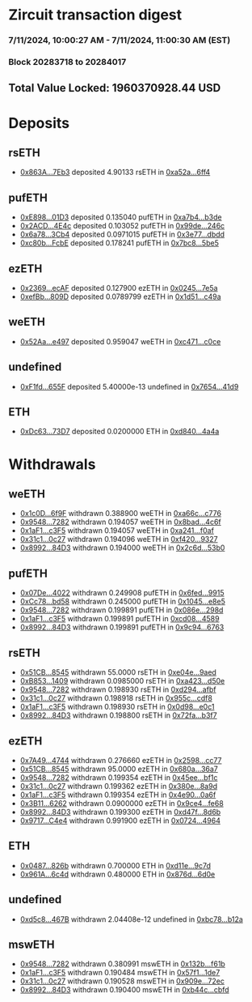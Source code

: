 # Zircuit transaction digest
### 7/11/2024, 10:00:27 AM - 7/11/2024, 11:00:30 AM (EST)
### Block 20283718 to 20284017

## Total Value Locked: 1960370928.44 USD

# Deposits
## rsETH
- [0x863A...7Eb3](https://etherscan.io/address/0x863A75356A04d4Fa3d30f4a518a136FE27097Eb3) deposited 4.90133 rsETH in [0xa52a...6ff4](https://etherscan.io/tx/0x863A75356A04d4Fa3d30f4a518a136FE27097Eb3)
## pufETH
- [0xE898...01D3](https://etherscan.io/address/0xE8982194A1Cd3a1348571b516A37E87f87cE01D3) deposited 0.135040 pufETH in [0xa7b4...b3de](https://etherscan.io/tx/0xE8982194A1Cd3a1348571b516A37E87f87cE01D3)
- [0x2ACD...4E4c](https://etherscan.io/address/0x2ACD7ca08bb8abdC36234358aC37735DEe9a4E4c) deposited 0.103052 pufETH in [0x99de...246c](https://etherscan.io/tx/0x2ACD7ca08bb8abdC36234358aC37735DEe9a4E4c)
- [0x6a78...3Cb4](https://etherscan.io/address/0x6a78213825628B88A21659e1c5234AB47f963Cb4) deposited 0.0971015 pufETH in [0x3e77...dbdd](https://etherscan.io/tx/0x6a78213825628B88A21659e1c5234AB47f963Cb4)
- [0xc80b...FcbE](https://etherscan.io/address/0xc80beF68902604B3f1AeF6962Ca1F0E996a0FcbE) deposited 0.178241 pufETH in [0x7bc8...5be5](https://etherscan.io/tx/0xc80beF68902604B3f1AeF6962Ca1F0E996a0FcbE)
## ezETH
- [0x2369...ecAF](https://etherscan.io/address/0x23693972360cCDb163437a6050c4E5e1853DecAF) deposited 0.127900 ezETH in [0x0245...7e5a](https://etherscan.io/tx/0x23693972360cCDb163437a6050c4E5e1853DecAF)
- [0xefBb...809D](https://etherscan.io/address/0xefBbC689281Fb09ed12ef8971B9123f7D3C6809D) deposited 0.0789799 ezETH in [0x1d51...c49a](https://etherscan.io/tx/0xefBbC689281Fb09ed12ef8971B9123f7D3C6809D)
## weETH
- [0x52Aa...e497](https://etherscan.io/address/0x52Aa899454998Be5b000Ad077a46Bbe360F4e497) deposited 0.959047 weETH in [0xc471...c0ce](https://etherscan.io/tx/0x52Aa899454998Be5b000Ad077a46Bbe360F4e497)
## undefined
- [0xF1fd...655F](https://etherscan.io/address/0xF1fdAa157a9C7943692171c95B8F73C8c2Fd655F) deposited 5.40000e-13 undefined in [0x7654...41d9](https://etherscan.io/tx/0xF1fdAa157a9C7943692171c95B8F73C8c2Fd655F)
## ETH
- [0xDc63...73D7](https://etherscan.io/address/0xDc633707253D118E32632E199a4F9d49720173D7) deposited 0.0200000 ETH in [0xd840...4a4a](https://etherscan.io/tx/0xDc633707253D118E32632E199a4F9d49720173D7)
# Withdrawals
## weETH
- [0x1c0D...6f9F](https://etherscan.io/address/0x1c0D79A291514549cfEA14F400B35842EF266f9F) withdrawn 0.388900 weETH in [0xa66c...c776](https://etherscan.io/tx/0x1c0D79A291514549cfEA14F400B35842EF266f9F)
- [0x9548...7282](https://etherscan.io/address/0x9548D5Be2A83F6271465E8F57f0A8bAd618A7282) withdrawn 0.194057 weETH in [0x8bad...4c6f](https://etherscan.io/tx/0x9548D5Be2A83F6271465E8F57f0A8bAd618A7282)
- [0x1aF1...c3F5](https://etherscan.io/address/0x1aF108B0D4dfAdAeB3a0F9B658541632694dc3F5) withdrawn 0.194057 weETH in [0xa241...f0af](https://etherscan.io/tx/0x1aF108B0D4dfAdAeB3a0F9B658541632694dc3F5)
- [0x31c1...0c27](https://etherscan.io/address/0x31c1b03102e5c185Ea081bf3aF7273bDf3F70c27) withdrawn 0.194096 weETH in [0xf420...9327](https://etherscan.io/tx/0x31c1b03102e5c185Ea081bf3aF7273bDf3F70c27)
- [0x8992...84D3](https://etherscan.io/address/0x8992b3b34A547633251F6eEC70101020e9C284D3) withdrawn 0.194000 weETH in [0x2c6d...53b0](https://etherscan.io/tx/0x8992b3b34A547633251F6eEC70101020e9C284D3)
## pufETH
- [0x07De...4022](https://etherscan.io/address/0x07Deef8Ad7d095b45de4a2B39CA7D9f8AA7d4022) withdrawn 0.249908 pufETH in [0x6fed...9915](https://etherscan.io/tx/0x07Deef8Ad7d095b45de4a2B39CA7D9f8AA7d4022)
- [0xCc78...bd58](https://etherscan.io/address/0xCc78943dfAF97537860FCde1775A76973EBDbd58) withdrawn 0.245000 pufETH in [0x1045...e8e5](https://etherscan.io/tx/0xCc78943dfAF97537860FCde1775A76973EBDbd58)
- [0x9548...7282](https://etherscan.io/address/0x9548D5Be2A83F6271465E8F57f0A8bAd618A7282) withdrawn 0.199891 pufETH in [0x086e...298d](https://etherscan.io/tx/0x9548D5Be2A83F6271465E8F57f0A8bAd618A7282)
- [0x1aF1...c3F5](https://etherscan.io/address/0x1aF108B0D4dfAdAeB3a0F9B658541632694dc3F5) withdrawn 0.199891 pufETH in [0xcd08...4589](https://etherscan.io/tx/0x1aF108B0D4dfAdAeB3a0F9B658541632694dc3F5)
- [0x8992...84D3](https://etherscan.io/address/0x8992b3b34A547633251F6eEC70101020e9C284D3) withdrawn 0.199891 pufETH in [0x9c94...6763](https://etherscan.io/tx/0x8992b3b34A547633251F6eEC70101020e9C284D3)
## rsETH
- [0x51CB...8545](https://etherscan.io/address/0x51CB87Dfc5797893C0F9e4fFA18E7DF35eA78545) withdrawn 55.0000 rsETH in [0xe04e...9aed](https://etherscan.io/tx/0x51CB87Dfc5797893C0F9e4fFA18E7DF35eA78545)
- [0xB853...1409](https://etherscan.io/address/0xB85324c8a632763a09A197264D65ebB048871409) withdrawn 0.0985000 rsETH in [0xa423...d50e](https://etherscan.io/tx/0xB85324c8a632763a09A197264D65ebB048871409)
- [0x9548...7282](https://etherscan.io/address/0x9548D5Be2A83F6271465E8F57f0A8bAd618A7282) withdrawn 0.198930 rsETH in [0xd294...afbf](https://etherscan.io/tx/0x9548D5Be2A83F6271465E8F57f0A8bAd618A7282)
- [0x31c1...0c27](https://etherscan.io/address/0x31c1b03102e5c185Ea081bf3aF7273bDf3F70c27) withdrawn 0.198918 rsETH in [0x955c...cdf8](https://etherscan.io/tx/0x31c1b03102e5c185Ea081bf3aF7273bDf3F70c27)
- [0x1aF1...c3F5](https://etherscan.io/address/0x1aF108B0D4dfAdAeB3a0F9B658541632694dc3F5) withdrawn 0.198930 rsETH in [0x0d98...e0c1](https://etherscan.io/tx/0x1aF108B0D4dfAdAeB3a0F9B658541632694dc3F5)
- [0x8992...84D3](https://etherscan.io/address/0x8992b3b34A547633251F6eEC70101020e9C284D3) withdrawn 0.198800 rsETH in [0x72fa...b3f7](https://etherscan.io/tx/0x8992b3b34A547633251F6eEC70101020e9C284D3)
## ezETH
- [0x7A49...4744](https://etherscan.io/address/0x7A493Be5c2ce014cD049Bf178a1ac0Db1B434744) withdrawn 0.276660 ezETH in [0x2598...cc77](https://etherscan.io/tx/0x7A493Be5c2ce014cD049Bf178a1ac0Db1B434744)
- [0x51CB...8545](https://etherscan.io/address/0x51CB87Dfc5797893C0F9e4fFA18E7DF35eA78545) withdrawn 95.0000 ezETH in [0x680a...36a7](https://etherscan.io/tx/0x51CB87Dfc5797893C0F9e4fFA18E7DF35eA78545)
- [0x9548...7282](https://etherscan.io/address/0x9548D5Be2A83F6271465E8F57f0A8bAd618A7282) withdrawn 0.199354 ezETH in [0x45ee...bf1c](https://etherscan.io/tx/0x9548D5Be2A83F6271465E8F57f0A8bAd618A7282)
- [0x31c1...0c27](https://etherscan.io/address/0x31c1b03102e5c185Ea081bf3aF7273bDf3F70c27) withdrawn 0.199362 ezETH in [0x380e...8a9d](https://etherscan.io/tx/0x31c1b03102e5c185Ea081bf3aF7273bDf3F70c27)
- [0x1aF1...c3F5](https://etherscan.io/address/0x1aF108B0D4dfAdAeB3a0F9B658541632694dc3F5) withdrawn 0.199354 ezETH in [0x4e90...0a6f](https://etherscan.io/tx/0x1aF108B0D4dfAdAeB3a0F9B658541632694dc3F5)
- [0x3B11...6262](https://etherscan.io/address/0x3B11CC193ba3AB9C2a0Ed9EdA03a4d795C766262) withdrawn 0.0900000 ezETH in [0x9ce4...fe68](https://etherscan.io/tx/0x3B11CC193ba3AB9C2a0Ed9EdA03a4d795C766262)
- [0x8992...84D3](https://etherscan.io/address/0x8992b3b34A547633251F6eEC70101020e9C284D3) withdrawn 0.199300 ezETH in [0xd47f...8d6b](https://etherscan.io/tx/0x8992b3b34A547633251F6eEC70101020e9C284D3)
- [0x9717...C4e4](https://etherscan.io/address/0x9717a237b18CAd1917317a3487618F7332c5C4e4) withdrawn 0.991900 ezETH in [0x0724...4964](https://etherscan.io/tx/0x9717a237b18CAd1917317a3487618F7332c5C4e4)
## ETH
- [0x0487...826b](https://etherscan.io/address/0x0487839dA1bca91ae146117FAE465F2342b2826b) withdrawn 0.700000 ETH in [0xd11e...9c7d](https://etherscan.io/tx/0x0487839dA1bca91ae146117FAE465F2342b2826b)
- [0x961A...6c4d](https://etherscan.io/address/0x961A0De880cb52165cAE3582c2D4273a834c6c4d) withdrawn 0.480000 ETH in [0x876d...6d0e](https://etherscan.io/tx/0x961A0De880cb52165cAE3582c2D4273a834c6c4d)
## undefined
- [0xd5c8...467B](https://etherscan.io/address/0xd5c80E17169AE9Ad50c83d429b25a0BA22F9467B) withdrawn 2.04408e-12 undefined in [0xbc78...b12a](https://etherscan.io/tx/0xd5c80E17169AE9Ad50c83d429b25a0BA22F9467B)
## mswETH
- [0x9548...7282](https://etherscan.io/address/0x9548D5Be2A83F6271465E8F57f0A8bAd618A7282) withdrawn 0.380991 mswETH in [0x132b...f61b](https://etherscan.io/tx/0x9548D5Be2A83F6271465E8F57f0A8bAd618A7282)
- [0x1aF1...c3F5](https://etherscan.io/address/0x1aF108B0D4dfAdAeB3a0F9B658541632694dc3F5) withdrawn 0.190484 mswETH in [0x57f1...1de7](https://etherscan.io/tx/0x1aF108B0D4dfAdAeB3a0F9B658541632694dc3F5)
- [0x31c1...0c27](https://etherscan.io/address/0x31c1b03102e5c185Ea081bf3aF7273bDf3F70c27) withdrawn 0.190528 mswETH in [0x909e...72ec](https://etherscan.io/tx/0x31c1b03102e5c185Ea081bf3aF7273bDf3F70c27)
- [0x8992...84D3](https://etherscan.io/address/0x8992b3b34A547633251F6eEC70101020e9C284D3) withdrawn 0.190400 mswETH in [0xb44c...cbfd](https://etherscan.io/tx/0x8992b3b34A547633251F6eEC70101020e9C284D3)
